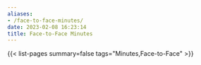```yaml
---
aliases:
- /face-to-face-minutes/
date: 2023-02-08 16:23:14
title: Face-to-Face Minutes
---
```


{{< list-pages summary=false tags="Minutes,Face-to-Face" >}}